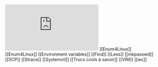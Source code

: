 ![cron](https://github.com/PavelSmerdiakov/Security-Notes/blob/main/Global/Command%20line%20guide/cron.md)
[[Enum4Linux]]
[[Enum4Linux]]
[[Environment variables]]
[[Find]]
[[Less]]
[[mkpasswd]]
[[SCP]]
[[Strace]]
[[Systemctl]]
[[Trucs cools à savoir]]
[[VIM]]
[[wc]]
